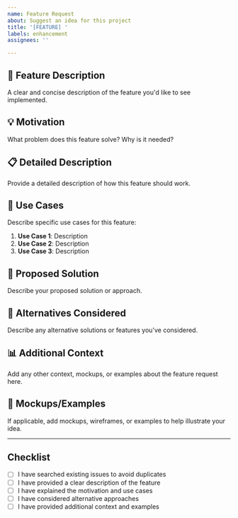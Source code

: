 ```yaml
---
name: Feature Request
about: Suggest an idea for this project
title: '[FEATURE] '
labels: enhancement
assignees: ''

---
```


## 🚀 Feature Description

A clear and concise description of the feature you'd like to see implemented.

## 💡 Motivation

What problem does this feature solve? Why is it needed?

## 📋 Detailed Description

Provide a detailed description of how this feature should work.

## 🎯 Use Cases

Describe specific use cases for this feature:

1. **Use Case 1**: Description
2. **Use Case 2**: Description
3. **Use Case 3**: Description

## 🔧 Proposed Solution

Describe your proposed solution or approach.

## 🔄 Alternatives Considered

Describe any alternative solutions or features you've considered.

## 📊 Additional Context

Add any other context, mockups, or examples about the feature request here.

## 🎨 Mockups/Examples

If applicable, add mockups, wireframes, or examples to help illustrate your idea.

---

## Checklist

- [ ] I have searched existing issues to avoid duplicates
- [ ] I have provided a clear description of the feature
- [ ] I have explained the motivation and use cases
- [ ] I have considered alternative approaches
- [ ] I have provided additional context and examples
